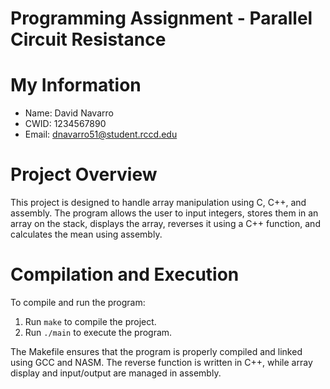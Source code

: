 # Programming Assignment - Parallel Circuit Resistance


# My Information
* Name: David Navarro
* CWID: 1234567890
* Email: dnavarro51@student.rccd.edu


# Project Overview
This project is designed to handle array manipulation using C, C++, and assembly. The program allows the user to input integers, stores them in an array on the stack, displays the array, reverses it using a C++ function, and calculates the mean using assembly.


# Compilation and Execution
To compile and run the program:
1. Run `make` to compile the project.
2. Run `./main` to execute the program.

The Makefile ensures that the program is properly compiled and linked using GCC and NASM. The reverse function is written in C++, while array display and input/output are managed in assembly.

